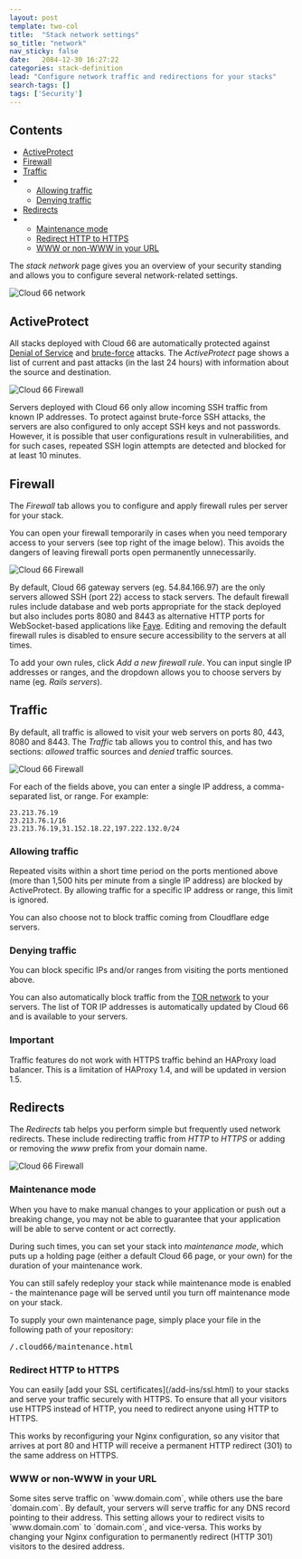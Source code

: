 ```yaml
---
layout: post
template: two-col
title:  "Stack network settings"
so_title: "network"
nav_sticky: false
date:   2084-12-30 16:27:22
categories: stack-definition
lead: "Configure network traffic and redirections for your stacks"
search-tags: []
tags: ['Security']
---
```


<h2>Contents</h2>
<ul class="page-toc">
	<li>
		<a href="#active-protect">ActiveProtect</a>
	</li>
	<li>
		<a href="#firewall">Firewall</a>
	</li>
	<li>
		<a href="#traffic">Traffic</a>
	</li>
	<li>
        <ul>
        <li><a href="#allowing">Allowing traffic</a></li>
        <li><a href="#denying">Denying traffic</a></li>
        </ul>
    </li>
	<li>
		<a href="#redirects">Redirects</a>
	</li>
	<li>
        <ul>
        <li><a href="#maintenance">Maintenance mode</a></li>
        <li><a href="#https">Redirect HTTP to HTTPS</a></li>
        <li><a href="#www">WWW or non-WWW in your URL</a></li>
        </ul>
    </li>
</ul>

The <i>stack network</i> page gives you an overview of your security standing and allows you to configure several network-related settings.

![Cloud 66 network](http://cdn.cloud66.com/images/help/networkmenus.png)

<h2 id="active-protect">ActiveProtect</h2>

All stacks deployed with Cloud 66 are automatically protected against [Denial of Service](http://en.wikipedia.org/wiki/Denial-of-service_attack) and [brute-force](http://en.wikipedia.org/wiki/Brute-force_attack) attacks. The <i>ActiveProtect</i> page shows a list of current and past attacks (in the last 24 hours) with information about the source and destination.

![Cloud 66 Firewall](http://cdn.cloud66.com/images/help/network_activeprotect.png)

Servers deployed with Cloud 66 only allow incoming SSH traffic from known IP addresses. To protect against brute-force SSH attacks, the servers are also configured to only accept SSH keys and not passwords. However, it is possible that user configurations result in vulnerabilities, and for such cases, repeated SSH login attempts are detected and blocked for at least 10 minutes.

<h2 id="firewall">Firewall</h2>

The <i>Firewall</i> tab allows you to configure and apply firewall rules per server for your stack.

You can open your firewall temporarily in cases when you need temporary access to your servers (see top right of the image below). This avoids the dangers of leaving firewall ports open permanently unnecessarily.

![Cloud 66 Firewall](http://cdn.cloud66.com/images/help/networkfirewalls.png)

By default, Cloud 66 gateway servers (eg. 54.84.166.97) are the only servers allowed SSH (port 22) access to stack servers. The default firewall rules include database and web ports appropriate for the stack deployed but also includes ports 8080 and 8443 as alternative HTTP ports for WebSocket-based applications like [Faye](/how-to/implementing-faye.html). Editing and removing the default firewall rules is disabled to ensure secure accessibility to the servers at all times.

To add your own rules, click <i>Add a new firewall rule</i>. You can input single IP addresses or ranges, and the dropdown allows you to choose servers by name (eg. <i>Rails servers</i>).

<h2 id="traffic">Traffic</h2>
By default, all traffic is allowed to visit your web servers on ports 80, 443, 8080 and 8443. The <i>Traffic</i> tab allows you to control this, and has two sections: <i>allowed</i> traffic sources and <i>denied</i> traffic sources.

![Cloud 66 Firewall](http://cdn.cloud66.com/images/help/networktraffic.png)

For each of the fields above, you can enter a single IP address, a comma-separated list, or range. For example:

```
23.213.76.19
23.213.76.1/16
23.213.76.19,31.152.18.22,197.222.132.0/24
```

<h3 id="allowing">Allowing traffic</h3>
Repeated visits within a short time period on the ports mentioned above (more than 1,500 hits per minute from a single IP address) are blocked by ActiveProtect. By allowing traffic for a specific IP address or range, this limit is ignored.

You can also choose not to block traffic coming from Cloudflare edge servers.

<h3 id="denying">Denying traffic</h3>
You can block specific IPs and/or ranges from visiting the ports mentioned above.

You can also automatically block traffic from the [TOR network](https://www.torproject.org/) to your servers. The list of TOR IP addresses is automatically updated by Cloud 66 and is available to your servers.

<div class="notice">
		<h3>Important</h3>
		<p>Traffic features do not work with HTTPS traffic behind an HAProxy load balancer. This is a limitation of HAProxy 1.4, and will be updated in version 1.5.</p>
</div>

<h2 id="redirects">Redirects</h2>

The <i>Redirects</i> tab helps you perform simple but frequently used network redirects. These include redirecting traffic from _HTTP_ to _HTTPS_ or adding or removing the _www_ prefix from your domain name.

![Cloud 66 Firewall](http://cdn.cloud66.com/images/help/networkredirects.png)

<h3 id="maintenance">Maintenance mode</h3>
When you have to make manual changes to your application or push out a breaking change, you may not be able to guarantee that your application will be able to serve content or act correctly.

During such times, you can set your stack into <i>maintenance mode</i>, which puts up a holding page (either a default Cloud 66 page, or your own) for the duration of your maintenance work.

You can still safely redeploy your stack while maintenance mode is enabled - the maintenance page will be served until you turn off maintenance mode on your stack.

To supply your own maintenance page, simply place your file in the following path of your repository:

<pre class="terminal">
/.cloud66/maintenance.html
</pre>

<h3 id="https">Redirect HTTP to HTTPS</h3>
You can easily [add your SSL certificates](/add-ins/ssl.html) to your stacks and serve your traffic securely with HTTPS. To ensure that all your visitors use HTTPS instead of HTTP, you need to redirect anyone using HTTP to HTTPS.

This works by reconfiguring your Nginx configuration, so any visitor that arrives at port 80 and HTTP will receive a permanent HTTP redirect (301) to the same address on HTTPS.

<h3 id="www">WWW or non-WWW in your URL</h3>
Some sites serve traffic on `www.domain.com`, while others use the bare `domain.com`. By default, your servers will serve traffic for any DNS record pointing to their address. This setting allows your to redirect visits to `www.domain.com` to `domain.com`, and vice-versa. This works by changing your Nginx configuration to permanently redirect (HTTP 301) visitors to the desired address.